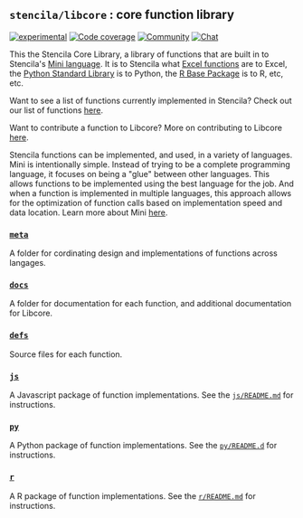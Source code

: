 ## `stencila/libcore` : core function library

[![experimental](https://img.shields.io/badge/stability-experimental-orange.svg)](http://github.com/badges/stability-badges)
[![Code coverage](https://codecov.io/gh/stencila/libcore/branch/master/graph/badge.svg)](https://codecov.io/gh/stencila/libcore)
[![Community](https://img.shields.io/badge/join-community-green.svg)](https://community.stenci.la)
[![Chat](https://badges.gitter.im/stencila/stencila.svg)](https://gitter.im/stencila/stencila)

This the Stencila Core Library, a library of functions that are built in to Stencila's [Mini language](https://github.com/stencila/mini). It is to Stencila what [Excel functions](https://support.office.com/en-us/article/Excel-functions-alphabetical-b3944572-255d-4efb-bb96-c6d90033e188) are to Excel, the [Python Standard Library](https://docs.python.org/3/library/index.html) is to Python, the [R Base Package](https://stat.ethz.ch/R-manual/R-devel/library/base/html/00Index.html) is to R, etc, etc.

Want to see a list of functions currently implemented in Stencila? Check out our list of functions [here](https://stencila.github.io/libcore/#/).

Want to contribute a function to Libcore? More on contributing to Libcore [here](https://github.com/stencila/libcore/blob/master/CONTRIBUTING.md).

Stencila functions can be implemented, and used, in a variety of languages. Mini is intentionally simple. Instead of trying to be a complete programming language, it focuses on being a "glue" between other languages. This allows functions to be implemented using the best language for the job. And when a function is implemented in multiple languages, this approach allows for the optimization of function calls based on implementation speed and data location. Learn more about Mini [here](https://github.com/stencila/mini).

### [`meta`](meta)

A folder for cordinating design and implementations of functions across langages.

### [`docs`](docs)

A folder for documentation for each function, and additional documentation for Libcore.
### [`defs`](defs)
Source files for each function. 

### [`js`](js)

A Javascript package of function implementations. See the [`js/README.md`](js#readme) for instructions.

### [`py`](js)

A Python package of function implementations. See the [`py/README.d`](py#readme) for instructions.

### [`r`](r)

A R package of function implementations. See the [`r/README.md`](js#readme) for instructions.

